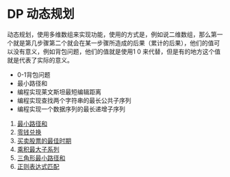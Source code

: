 # DP 动态规划

动态规划，使用多维数组来实现功能，使用的方式是，例如说二维数组，那么第一个就是第几步骤第二个就会在某一步骤所造成的后果（累计的后果），他们的值可以没有意义，例如背包问题，他们的值就是使用1 0 来代替，但是有的地方这个值就是代表了实际的意义。

-  0-1背包问题
- 最小路径和
- 编程实现莱文斯坦最短编辑距离
- 编程实现查找两个字符串的最长公共子序列
- 编程实现一个数据序列的最长递增子序列

1. [最小路径和](./6)
2. [零钱兑换](./3)
3. [买卖股票的最佳时期](./4)
4. [乘积最大子系列](./5)
5. [三角形最小路径和](./6)
6. [正则表达式匹配](./1)
